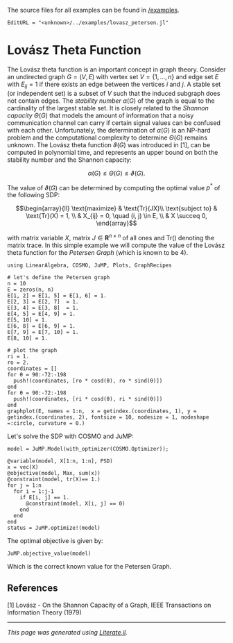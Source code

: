 The source files for all examples can be found in [/examples](https://github.com/oxfordcontrol/COSMO.jl/tree/master/examples/).
```@meta
EditURL = "<unknown>/../examples/lovasz_petersen.jl"
```

# Lovász Theta Function

The Lovász theta function is an important concept in graph theory. Consider an undirected graph $G = (V,E)$ with vertex set $V = \{1,\dots,n\}$ and edge set $E$ with  $E_{ij} = 1$ if there exists an edge between the vertices $i$ and $j$. A stable set (or independent set) is a subset of $V$ such that the induced subgraph does not contain edges. The *stability number* $\alpha(G)$ of the graph is equal to the cardinality of the largest stable set. It is closely related to the *Shannon capacity* $\Theta(G)$ that models the amount of information that a noisy communication channel can carry if certain signal values can be confused with each other. Unfortunately, the determination of $\alpha(G)$ is an NP-hard problem and the computational complexity to determine $\Theta(G)$ remains unknown. The Lovász theta function $\vartheta(G)$ was introduced in \[1\], can be computed in polynomial time, and represents an upper bound on both the stability number and the Shannon capacity:
```math
\alpha(G) \leq \Theta(G) \leq \vartheta(G).
```
The value of $\vartheta(G)$ can be determined by computing the optimal value $p^*$ of the following SDP:
```math
\begin{array}{ll} \text{maximize} &   \text{Tr}(JX)\\
\text{subject to} &  \text{Tr}(X) = 1, \\
                  &  X_{ij} = 0, \quad (i, j) \in E, \\
                  &  X \succeq 0,
\end{array}
```
with matrix variable $X$, matrix $J \in \mathbf{R}^{n \times n}$ of all ones and $\text{Tr}()$ denoting the matrix trace.
In this simple example we will compute the value of the Lovász theta function for the *Petersen Graph* (which is known to be $4$).

```@example lovasz_petersen
using LinearAlgebra, COSMO, JuMP, Plots, GraphRecipes

# let's define the Petersen graph
n = 10
E = zeros(n, n)
E[1, 2] = E[1, 5] = E[1, 6] = 1.
E[2, 3] = E[2, 7]  = 1.
E[3, 4] = E[3, 8]  = 1.
E[4, 5] = E[4, 9] = 1.
E[5, 10] = 1.
E[6, 8] = E[6, 9] = 1.
E[7, 9] = E[7, 10] = 1.
E[8, 10] = 1.

# plot the graph
ri = 1.
ro = 2.
coordinates = []
for θ = 90:-72:-198
  push!(coordinates, [ro * cosd(θ), ro * sind(θ)])
end
for θ = 90:-72:-198
  push!(coordinates, [ri * cosd(θ), ri * sind(θ)])
end
graphplot(E, names = 1:n,  x = getindex.(coordinates, 1), y = getindex.(coordinates, 2), fontsize = 10, nodesize = 1, nodeshape =:circle, curvature = 0.)
```

Let's solve the SDP with COSMO and JuMP:

```@example lovasz_petersen
model = JuMP.Model(with_optimizer(COSMO.Optimizer));

@variable(model, X[1:n, 1:n], PSD)
x = vec(X)
@objective(model, Max, sum(x))
@constraint(model, tr(X)== 1.)
for j = 1:n
  for i = 1:j-1
    if E[i, j] == 1.
      @constraint(model, X[i, j] == 0)
    end
  end
end
status = JuMP.optimize!(model)
```

The optimal objective is given by:

```@example lovasz_petersen
JuMP.objective_value(model)
```

Which is the correct known value for the Petersen Graph.

## References
[1] Lovász - On the Shannon Capacity of a Graph, IEEE Transactions on Information Theory (1979)

---

*This page was generated using [Literate.jl](https://github.com/fredrikekre/Literate.jl).*

